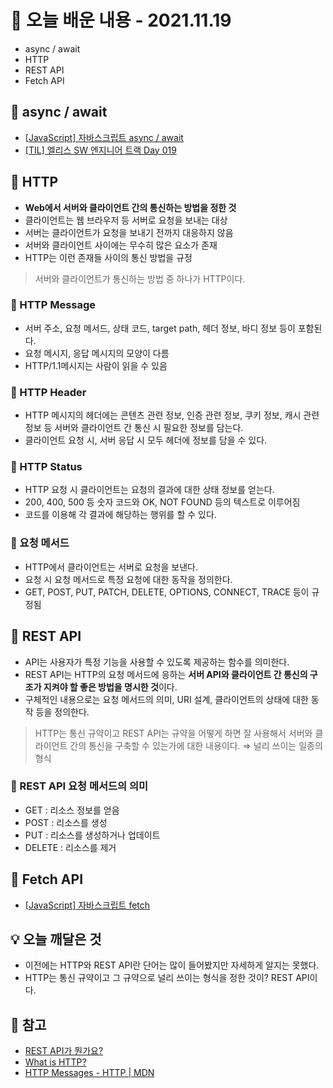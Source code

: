 # 📖 오늘 배운 내용 - 2021.11.19
- async / await
- HTTP
- REST API
- Fetch API

## 📝 async / await
- [[JavaScript] 자바스크립트 async / await](https://lakelouise.tistory.com/174)
- [[TIL] 엘리스 SW 엔지니어 트랙 Day 019](https://lakelouise.tistory.com/172#📝-async-/-awiat)

## 📝 HTTP
- **Web에서 서버와 클라이언트 간의 통신하는 방법을 정한 것**
- 클라이언트는 웹 브라우저 등 서버로 요청을 보내는 대상
- 서버는 클라이언트가 요청을 보내기 전까지 대응하지 않음
- 서버와 클라이언트 사이에는 무수히 많은 요소가 존재
- HTTP는 이런 존재들 사이의 통신 방법을 규정
> 서버와 클라이언트가 통신하는 방법 중 하나가 HTTP이다.

### 📕 HTTP Message
- 서버 주소, 요청 메서드, 상태 코드, target path, 헤더 정보, 바디 정보 등이 포함된다.
- 요청 메시지, 응답 메시지의 모양이 다름
- HTTP/1.1메시지는 사람이 읽을 수 있음

### 📕 HTTP Header
- HTTP 메시지의 헤더에는 콘텐츠 관련 정보, 인증 관련 정보, 쿠키 정보, 캐시 관련 정보 등 서버와 클라이언트 간 통신 시 필요한 정보를 담는다.
- 클라이언트 요청 시, 서버 응답 시 모두 헤더에 정보를 담을 수 있다.

### 📕 HTTP Status
- HTTP 요청 시 클라이언트는 요청의 결과에 대한 상태 정보를 얻는다.
- 200, 400, 500 등 숫자 코드와 OK, NOT FOUND 등의 텍스트로 이루어짐
- 코드를 이용해 각 결과에 해당하는 행위를 할 수 있다.

### 📕 요청 메서드
- HTTP에서 클라이언트는 서버로 요청을 보낸다.
- 요청 시 요청 메서드로 특정 요청에 대한 동작을 정의한다.
- GET, POST, PUT, PATCH, DELETE, OPTIONS, CONNECT, TRACE 등이 규정됨

## 📝 REST API
- API는 사용자가 특정 기능을 사용할 수 있도록 제공하는 함수를 의미한다.
- REST API는 HTTP의 요청 메서드에 응하는 **서버 API와 클라이언트 간 통신의 구조가 지켜야 할 좋은 방법을 명시한 것**이다.
- 구체적인 내용으로는 요청 메서드의 의미, URI 설계, 클라이언트의 상태에 대한 동작 등을 정의한다.
> HTTP는 통신 규약이고 REST API는 규약을 어떻게 하면 잘 사용해서 서버와 클라이언트 간의 통신을 구축할 수 있는가에 대한 내용이다. ⇒ 널리 쓰이는 일종의 형식

### 📕 REST API 요청 메서드의 의미
- GET : 리소스 정보를 얻음
- POST : 리소스를 생성
- PUT : 리소스를 생성하거나 업데이트
- DELETE : 리소스를 제거

## 📝 Fetch API
- [[JavaScript] 자바스크립트 fetch](https://lakelouise.tistory.com/173)

## 💡 오늘 깨달은 것
- 이전에는 HTTP와 REST API란 단어는 많이 들어봤지만 자세하게 알지는 못했다.
- HTTP는 통신 규약이고 그 규약으로 널리 쓰이는 형식을 정한 것이? REST API이다.

## 📌 참고
- [REST API가 뭔가요?](https://www.youtube.com/watch?v=iOueE9AXDQQ)
- [What is HTTP?](https://www.ionos.com/digitalguide/hosting/technical-matters/what-is-http/)
- [HTTP Messages - HTTP | MDN](https://developer.mozilla.org/en-US/docs/Web/HTTP/Messages)